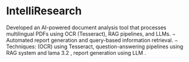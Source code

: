 # IntelliResearch
Developed an AI-powered document analysis tool that processes multilingual PDFs using OCR  (Tesseract), RAG pipelines, and LLMs.  − Automated report generation and query-based information retrieval.  − Techniques: (OCR) using Tesseract, question-answering pipelines using RAG system and lama 3.2 ,  report generation using LLM . 
